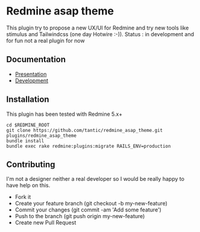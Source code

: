 # Redmine asap theme

This plugin try to propose a new UX/UI for Redmine and try new tools like stimulus and Tailwindcss (one day Hotwire :-)).
Status : in development and for fun not a real plugin for now

## Documentation

* [Presentation](doc/presentation.md)
* [Development](doc/development.md)

## Installation

This plugin has been tested with Redmine 5.x+

```
cd $REDMINE_ROOT
git clone https://github.com/tantic/redmine_asap_theme.git plugins/redmine_asap_theme
bundle install
bundle exec rake redmine:plugins:migrate RAILS_ENV=production
```

## Contributing

I'm not a designer neither a real developer so I would be really happy to have help on this.

* Fork it
* Create your feature branch (git checkout -b my-new-feature)
* Commit your changes (git commit -am 'Add some feature')
* Push to the branch (git push origin my-new-feature)
* Create new Pull Request